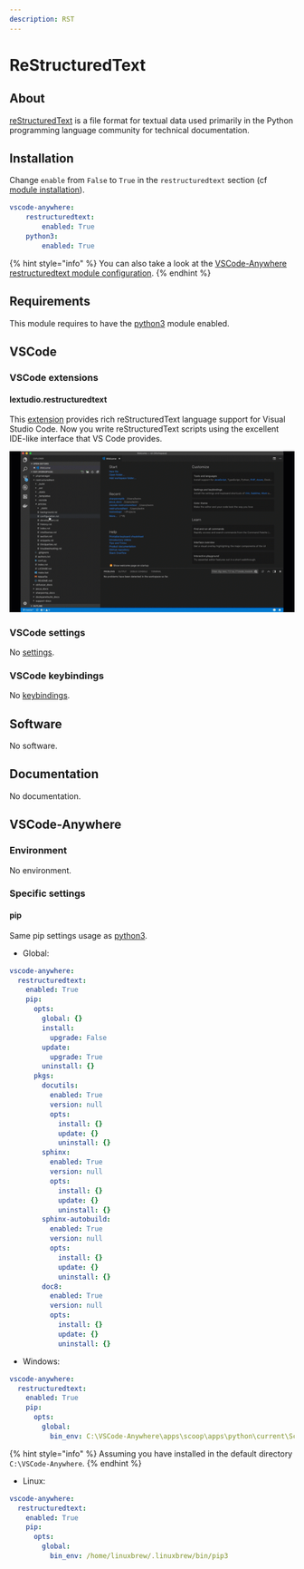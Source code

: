 ```yaml
---
description: RST
---
```


# ReStructuredText

## About

[reStructuredText](https://docutils.readthedocs.io/en/sphinx-docs/user/rst/quickstart.html) is a file format for textual data used primarily in the Python programming language community for technical documentation.

## Installation

Change `enable` from `False` to `True` in the `restructuredtext` section \(cf [module installation](../install.md)\).

```yaml
vscode-anywhere:
    restructuredtext:
        enabled: True
    python3:
        enabled: True
```

{% hint style="info" %}
You can also take a look at the [VSCode-Anywhere restructuredtext module configuration](https://github.com/gigi206/VSCode-Anywhere/blob/V2/salt/modules/restructuredtext/defaults.yaml).
{% endhint %}

## Requirements

This module requires to have the [p](python2.md#installation)[ython3](python3.md#installation) module enabled.

## VSCode

### VSCode extensions

#### lextudio.restructuredtext

This [extension](https://marketplace.visualstudio.com/items?itemName=lextudio.restructuredtext) provides rich reStructuredText language support for Visual Studio Code. Now you write reStructuredText scripts using the excellent IDE-like interface that VS Code provides.

![](https://github.com/vscode-restructuredtext/vscode-restructuredtext/raw/master/images/main.gif)

### VSCode settings

No [settings](https://code.visualstudio.com/docs/getstarted/settings).

### VSCode keybindings

No [keybindings](https://code.visualstudio.com/docs/getstarted/keybindings).

## Software

No software.

## Documentation

No documentation.

## VSCode-Anywhere

### Environment

No environment.

### Specific settings

#### pip

Same pip settings usage as [python3](python3.md#pip).

* Global:

```yaml
vscode-anywhere:
  restructuredtext:
    enabled: True
    pip:
      opts:
        global: {}
        install:
          upgrade: False
        update:
          upgrade: True
        uninstall: {}
      pkgs:
        docutils:
          enabled: True
          version: null
          opts:
            install: {}
            update: {}
            uninstall: {}
        sphinx:
          enabled: True
          version: null
          opts:
            install: {}
            update: {}
            uninstall: {}
        sphinx-autobuild:
          enabled: True
          version: null
          opts:
            install: {}
            update: {}
            uninstall: {}
        doc8:
          enabled: True
          version: null
          opts:
            install: {}
            update: {}
            uninstall: {}
```

* Windows:

```yaml
vscode-anywhere:
  restructuredtext:
    enabled: True
    pip:
      opts:
        global:
          bin_env: C:\VSCode-Anywhere\apps\scoop\apps\python\current\Scripts\pip.exe
```

{% hint style="info" %}
Assuming you have installed in the default directory `C:\VSCode-Anywhere`.
{% endhint %}

* Linux:

```yaml
vscode-anywhere:
  restructuredtext:
    enabled: True
    pip:
      opts:
        global:
          bin_env: /home/linuxbrew/.linuxbrew/bin/pip3
```

